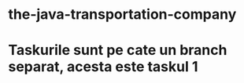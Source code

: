 # the-java-transportation-company

# Taskurile sunt pe cate un branch separat, acesta este taskul 1

